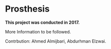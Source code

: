# Prosthesis
**This project was conducted in 2017.**

More Information to be followed.


Contrbution: Ahmed Almijbari, Abdurhman Elzwai.

